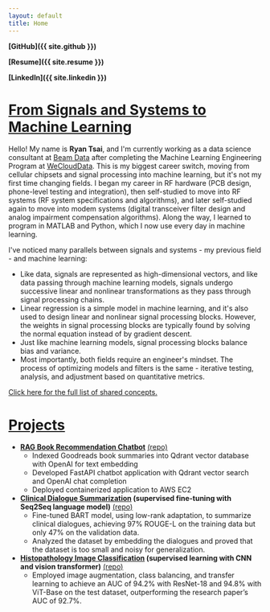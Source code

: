 ```yaml
---
layout: default
title: Home
---
```


**[GitHub]({{ site.github }})**

**[Resume]({{ site.resume }})**

**[LinkedIn]({{ site.linkedin }})**

# <u>From Signals and Systems to Machine Learning</u>

Hello! My name is **Ryan Tsai**, and I'm currently working as a data science consultant at [Beam Data](https://beamdata.ai/) after completing the Machine Learning Engineering Program at [WeCloudData](https://weclouddata.com/). This is my biggest career switch, moving from cellular chipsets and signal processing into machine learning, but it's not my first time changing fields. I began my career in RF hardware (PCB design, phone-level testing and integration), then self-studied to move into RF systems (RF system specifications and algorithms), and later self-studied again to move into modem systems (digital transceiver filter design and analog impairment compensation algorithms). Along the way, I learned to program in MATLAB and Python, which I now use every day in machine learning.

I've noticed many parallels between signals and systems - my previous field - and machine learning:
* Like data, signals are represented as high-dimensional vectors, and like data passing through machine learning models, signals undergo successive linear and nonlinear transformations as they pass through signal processing chains.
* Linear regression is a simple model in machine learning, and it's also used to design linear and nonlinear signal processing blocks. However, the weights in signal processing blocks are typically found by solving the normal equation instead of by gradient descent.
* Just like machine learning models, signal processing blocks balance bias and variance.
* Most importantly, both fields require an engineer's mindset. The process of optimizing models and filters is the same - iterative testing, analysis, and adjustment based on quantitative metrics.

[Click here for the full list of shared concepts.](https://rfdspeng.github.io/pages/signals_and_systems)

# <u>Projects</u>

* **[RAG Book Recommendation Chatbot](https://rfdspeng.github.io/pages/bookrecommender)** [(repo)](https://github.com/rfdspeng/ml_ai_portfolio/tree/main/book_recommender)
    * Indexed Goodreads book summaries into Qdrant vector database with OpenAI for text embedding
    * Developed FastAPI chatbot application with Qdrant vector search and OpenAI chat completion
    * Deployed containerized application to AWS EC2
* **[Clinical Dialogue Summarization](https://rfdspeng.github.io/pages/clinical_text_summ) (supervised fine-tuning with Seq2Seq language model)** [(repo)](https://github.com/rfdspeng/ml_ai_portfolio/tree/main/text_summ)
    * Fine-tuned BART model, using low-rank adaptation, to summarize clinical dialogues, achieving 97% ROUGE-L on the training data but only 47% on the validation data.
    * Analyzed the dataset by embedding the dialogues and proved that the dataset is too small and noisy for generalization.
* **[Histopathology Image Classification](https://rfdspeng.github.io/pages/mhist) (supervised learning with CNN and vision transformer)** [(repo)](https://github.com/rfdspeng/ml_ai_portfolio/tree/main/mhist)
    * Employed image augmentation, class balancing, and transfer learning to achieve an AUC of 94.2% with ResNet-18 and 94.8% with ViT-Base on the test dataset, outperforming the research paper’s AUC of 92.7%.